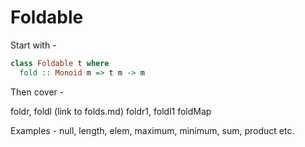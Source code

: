 # Foldable

Start with -

```haskell
class Foldable t where
  fold :: Monoid m => t m -> m
```

Then cover -

foldr, foldl (link to folds.md)
foldr1, foldl1
foldMap

Examples -
null, length, elem, maximum, minimum, sum, product etc.

